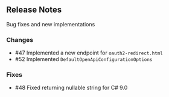 ## Release Notes ##

Bug fixes and new implementations


### Changes ###

* #47 Implemented a new endpoint for `oauth2-redirect.html`
* #52 Implemented `DefaultOpenApiConfigurationOptions`


### Fixes ###

* #48 Fixed returning nullable string for C# 9.0

